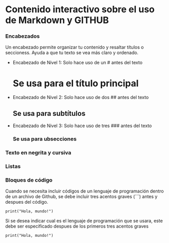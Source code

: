 # Contenido interactivo sobre el uso de Markdown y GITHUB
### Encabezados
Un encabezado permite organizar tu contenido y resaltar títulos o seccioness. Ayuda a que tu texto se vea más claro y ordenado.
- Encabezado de Nivel 1:
  Solo hace uso de un # antes del texto
  # Se usa para el título principal

- Encabezado de Nivel 2:
  Solo hace uso de dos ## antes del texto
  ## Se usa para subtítulos
  
- Encabezado de Nivel 3:
  Solo hace uso de tres ### antes del texto
  ### Se usa para ubsecciones

  
### Texto en negrita y cursiva
### Listas


### Bloques de código
Cuando se necesita incluir códigos de un lenguaje de programación dentro de un archivo de Github, se debe incluir tres acentos graves (```) antes y despues del código.

```
print("Hola, mundo!")
```

Si se desea indicar cual es el lenguaje de programación que se usara, este debe ser especificado despues de los primeros tres acentos graves

```phyton
print("Hola, mundo!")
```
